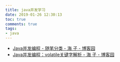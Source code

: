 ```yaml
---
title: java并发学习
date: 2019-01-26 12:30:13
toc: true
comments: true
tags:
- java
---
```


- [Java并发编程 - 随笔分类 - 海 子 - 博客园](https://www.cnblogs.com/dolphin0520/category/602384.html)
- [Java并发编程：volatile关键字解析 - 海 子 - 博客园](https://www.cnblogs.com/dolphin0520/p/3920373.html)
